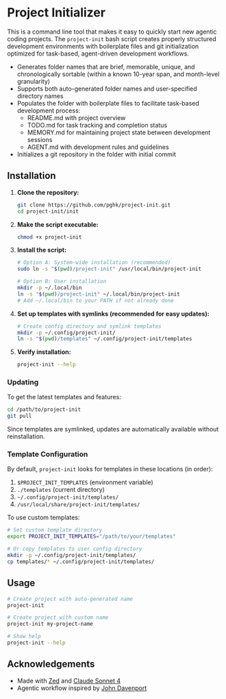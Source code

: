# Project Initializer

This is a command line tool that makes it easy to quickly start new agentic coding projects. The `project-init` bash script creates properly structured development environments with boilerplate files and git initialization optimized for task-based, agent-driven development workflows.

- Generates folder names that are brief, memorable, unique, and chronologically sortable (within a known 10-year span, and month-level granularity)
- Supports both auto-generated folder names and user-specified directory names
- Populates the folder with boilerplate files to facilitate task-based development process:
  - README.md with project overview
  - TODO.md for task tracking and completion status
  - MEMORY.md for maintaining project state between development sessions
  - AGENT.md with development rules and guidelines
- Initializes a git repository in the folder with initial commit

## Installation

1. **Clone the repository:**
   ```bash
   git clone https://github.com/pghk/project-init.git
   cd project-init/init
   ```

2. **Make the script executable:**
   ```bash
   chmod +x project-init
   ```

3. **Install the script:**
   ```bash
   # Option A: System-wide installation (recommended)
   sudo ln -s "$(pwd)/project-init" /usr/local/bin/project-init
   
   # Option B: User installation
   mkdir -p ~/.local/bin
   ln -s "$(pwd)/project-init" ~/.local/bin/project-init
   # Add ~/.local/bin to your PATH if not already done
   ```

4. **Set up templates with symlinks (recommended for easy updates):**
   ```bash
   # Create config directory and symlink templates
   mkdir -p ~/.config/project-init/
   ln -s "$(pwd)/templates" ~/.config/project-init/templates
   ```

5. **Verify installation:**
   ```bash
   project-init --help
   ```

### Updating

To get the latest templates and features:
```bash
cd /path/to/project-init
git pull
```

Since templates are symlinked, updates are automatically available without reinstallation.

### Template Configuration

By default, `project-init` looks for templates in these locations (in order):
1. `$PROJECT_INIT_TEMPLATES` (environment variable)
2. `./templates` (current directory)
3. `~/.config/project-init/templates/`
4. `/usr/local/share/project-init/templates/`

To use custom templates:
```bash
# Set custom template directory
export PROJECT_INIT_TEMPLATES="/path/to/your/templates"

# Or copy templates to user config directory
mkdir -p ~/.config/project-init/templates/
cp templates/* ~/.config/project-init/templates/
```

## Usage

```bash
# Create project with auto-generated name
project-init

# Create project with custom name
project-init my-project-name

# Show help
project-init --help
```

## Acknowledgements
- Made with [Zed](https://zed.dev/) and [Claude Sonnet 4](https://www.anthropic.com/claude/sonnet)
- Agentic workflow inspired by [John Davenport](https://generaitelabs.com/one-agentic-coding-workflow-to-rule-them-all/)
